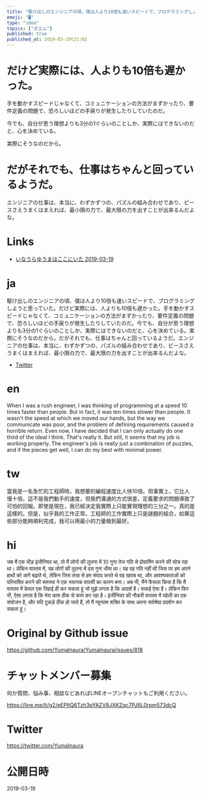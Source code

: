 ```yaml
---
title: "駆け出しのエンジニアの頃、僕は人より10倍も速いスピードで、プログラミングしようと思っていた"
emoji: "🖥"
type: "idea"
topics: ["ポエム"]
published: true
published_at: 2019-03-19t21:02
---
```


# だけど実際には、人よりも10倍も遅かった。

手を動かすスピードじゃなくて、コミュニケーションの方法がまずかったり、要件定義の問題で、恐ろしいほどの手戻りが発生したりしていたのだ。

今でも、自分が思う理想よりも3分の1ぐらいのことしか、実際にはできないのだと、心を決めている。

実際にそうなのだから。

# だがそれでも、仕事はちゃんと回っているようだ。

エンジニアの仕事は、本当に、わずかずつの、パズルの組み合わせであり、ピースさえうまくはまえれば、最小限の力で、最大限の力を出すことが出来るんだよな。

# Links

- [いなうらゆうまはここにいた 2019-03-19](https://github.com/YumaInaura/YumaInaura/issues/817#s1552993205)

# ja

駆け出しのエンジニアの頃、僕は人より10倍も速いスピードで、プログラミングしようと思っていた。だけど実際には、人よりも10倍も遅かった。手を動かすスピードじゃなくて、コミュニケーションの方法がまずかったり、要件定義の問題で、恐ろしいほどの手戻りが発生したりしていたのだ。今でも、自分が思う理想よりも3分の1ぐらいのことしか、実際にはできないのだと、心を決めている。実際にそうなのだから。だがそれでも、仕事はちゃんと回っているようだ。エンジニアの仕事は、本当に、わずかずつの、パズルの組み合わせであり、ピースさえうまくはまえれば、最小限の力で、最大限の力を出すことが出来るんだよな。

- [Twitter](https://twitter.com/YumaInaura/status/1107959945536913410)

# en

When I was a rush engineer, I was thinking of programming at a speed 10 times faster than people. But in fact, it was ten times slower than people. It wasn't the speed at which we moved our hands, but the way we communicate was poor, and the problem of defining requirements caused a horrible return. Even now, I have decided that I can only actually do one third of the ideal I think. That's really it. But still, it seems that my job is working properly. The engineer's job is really just a combination of puzzles, and if the pieces get well, I can do my best with minimal power.

# tw

當我是一名急忙的工程師時，我想要的編程速度比人快10倍。但事實上，它比人慢十倍。這不是我們動手的速度，但我們溝通的方式很差，定義要求的問題導致了可怕的回報。即使是現在，我已經決定我實際上只能實現理想的三分之一。真的是這樣的。但是，似乎我的工作正常。工程師的工作實際上只是謎題的組合，如果這些部分能夠順利完成，我可以用最小的力量做到最好。

# hi

जब मैं एक भीड़ इंजीनियर था, तो मैं लोगों की तुलना में 10 गुना तेज गति से प्रोग्रामिंग करने की सोच रहा था। लेकिन वास्तव में, यह लोगों की तुलना में दस गुना धीमा था। यह वह गति नहीं थी जिस पर हम अपने हाथों को आगे बढ़ाते थे, लेकिन जिस तरह से हम संवाद करते थे वह खराब था, और आवश्यकताओं को परिभाषित करने की समस्या ने एक भयानक वापसी का कारण बना। अब भी, मैंने फैसला किया है कि मैं वास्तव में केवल एक तिहाई ही कर सकता हूं जो मुझे लगता है कि आदर्श है। वाकई ऐसा है। लेकिन फिर भी, ऐसा लगता है कि मेरा काम ठीक से काम कर रहा है। इंजीनियर की नौकरी वास्तव में पहेली का एक संयोजन है, और यदि टुकड़े ठीक हो जाते हैं, तो मैं न्यूनतम शक्ति के साथ अपना सर्वश्रेष्ठ प्रदर्शन कर सकता हूं।

# Original by Github issue

https://github.com/YumaInaura/YumaInaura/issues/818








<!-- Update From Qiita API -->

# チャットメンバー募集


何か質問、悩み事、相談などあればLINEオープンチャットもご利用ください。

https://line.me/ti/g2/eEPltQ6Tzh3pYAZV8JXKZqc7PJ6L0rpm573dcQ





# Twitter


https://twitter.com/YumaInaura


<!-- Update From Qiita API -->



# 公開日時

2019-03-19
